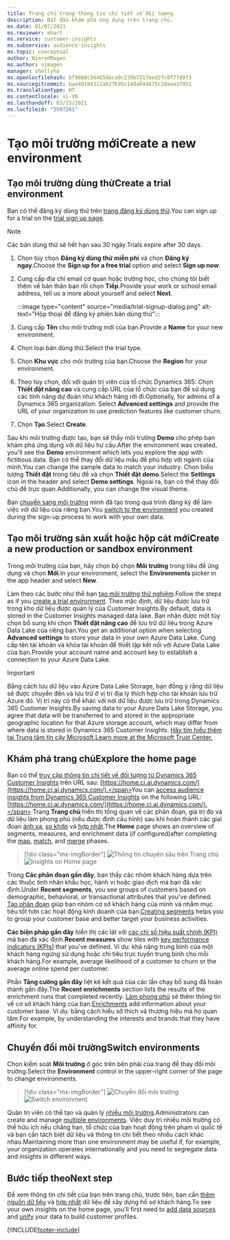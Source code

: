 ```yaml
---
title: Trang chủ trong thông tin chi tiết về đối tượng
description: Bắt đầu khám phá ứng dụng trên trang chủ.
ms.date: 01/07/2021
ms.reviewer: mhart
ms.service: customer-insights
ms.subservice: audience-insights
ms.topic: conceptual
author: NimrodMagen
ms.author: nimagen
manager: shellyha
ms.openlocfilehash: bf9080c564850bca0c239b7317eed2fc0f77d9f3
ms.sourcegitcommit: bae40184312ab27b95c140a044875c2daea37951
ms.translationtype: HT
ms.contentlocale: vi-VN
ms.lasthandoff: 03/15/2021
ms.locfileid: "5597261"
---
```

# <a name="create-a-new-environment"></a><span data-ttu-id="7862c-103">Tạo môi trường mới</span><span class="sxs-lookup"><span data-stu-id="7862c-103">Create a new environment</span></span>

## <a name="create-a-trial-environment"></a><span data-ttu-id="7862c-104">Tạo môi trường dùng thử</span><span class="sxs-lookup"><span data-stu-id="7862c-104">Create a trial environment</span></span>

<span data-ttu-id="7862c-105">Bạn có thể đăng ký dùng thử trên [trang đăng ký dùng thử](https://dynamics.microsoft.com/get-started/free-trial/?appname=customerinsights).</span><span class="sxs-lookup"><span data-stu-id="7862c-105">You can sign up for a trial on the [trial sign up page](https://dynamics.microsoft.com/get-started/free-trial/?appname=customerinsights).</span></span> 

> [!NOTE]
> <span data-ttu-id="7862c-106">Các bản dùng thử sẽ hết hạn sau 30 ngày.</span><span class="sxs-lookup"><span data-stu-id="7862c-106">Trials expire after 30 days.</span></span>

1. <span data-ttu-id="7862c-107">Chọn tùy chọn **Đăng ký dùng thử miễn phí** và chọn **Đăng ký ngay**.</span><span class="sxs-lookup"><span data-stu-id="7862c-107">Choose the **Sign up for a free trial** option and select **Sign up now**.</span></span>

1. <span data-ttu-id="7862c-108">Cung cấp địa chỉ email cơ quan hoặc trường học, cho chúng tôi biết thêm về bản thân bạn rồi chọn **Tiếp**.</span><span class="sxs-lookup"><span data-stu-id="7862c-108">Provide your work or school email address, tell us a more about yourself and select **Next**.</span></span>

   :::image type="content" source="media/trial-signup-dialog.png" alt-text="Hộp thoại để đăng ký phiên bản dùng thử":::

1. <span data-ttu-id="7862c-110">Cung cấp **Tên** cho môi trường mới của bạn.</span><span class="sxs-lookup"><span data-stu-id="7862c-110">Provide a **Name** for your new environment.</span></span> 

1. <span data-ttu-id="7862c-111">Chọn loại bản dùng thử.</span><span class="sxs-lookup"><span data-stu-id="7862c-111">Select the trial type.</span></span>

1. <span data-ttu-id="7862c-112">Chọn **Khu vực** cho môi trường của bạn.</span><span class="sxs-lookup"><span data-stu-id="7862c-112">Choose the **Region** for your environment.</span></span>

1. <span data-ttu-id="7862c-113">Theo tùy chọn, đối với quản trị viên của tổ chức Dynamics 365: Chọn **Thiết đặt nâng cao** và cung cấp URL của tổ chức của bạn để sử dụng các tính năng dự đoán như khách hàng rời đi.</span><span class="sxs-lookup"><span data-stu-id="7862c-113">Optionally, for admins of a Dynamics 365 organization: Select **Advanced settings** and provide the URL of your organization to use prediction features like customer churn.</span></span>

1. <span data-ttu-id="7862c-114">Chọn **Tạo**.</span><span class="sxs-lookup"><span data-stu-id="7862c-114">Select **Create**.</span></span> 

<span data-ttu-id="7862c-115">Sau khi môi trường được tạo, bạn sẽ thấy môi trường **Demo** cho phép bạn khám phá ứng dụng với dữ liệu hư cấu.</span><span class="sxs-lookup"><span data-stu-id="7862c-115">After the environment was created, you'll see the **Demo** environment which lets you explore the app with fictitious data.</span></span> <span data-ttu-id="7862c-116">Bạn có thể thay đổi dữ liệu mẫu để phù hợp với ngành của mình.</span><span class="sxs-lookup"><span data-stu-id="7862c-116">You can change the sample data to match your industry.</span></span> <span data-ttu-id="7862c-117">Chọn biểu tượng **Thiết đặt** trong tiêu đề và chọn **Thiết đặt demo**.</span><span class="sxs-lookup"><span data-stu-id="7862c-117">Select the **Settings** icon in the header and select **Demo settings**.</span></span> <span data-ttu-id="7862c-118">Ngoài ra, bạn có thể thay đổi chủ đề trực quan.</span><span class="sxs-lookup"><span data-stu-id="7862c-118">Additionally, you can change the visual theme.</span></span> 

<span data-ttu-id="7862c-119">Bạn [chuyển sang môi trường](#switch-environments) mình đã tạo trong quá trình đăng ký để làm việc với dữ liệu của riêng bạn.</span><span class="sxs-lookup"><span data-stu-id="7862c-119">You [switch to the environment](#switch-environments) you created during the sign-up process to work with your own data.</span></span>

## <a name="create-a-new-production-or-sandbox-environment"></a><span data-ttu-id="7862c-120">Tạo môi trường sản xuất hoặc hộp cát mới</span><span class="sxs-lookup"><span data-stu-id="7862c-120">Create a new production or sandbox environment</span></span>

<span data-ttu-id="7862c-121">Trong môi trường của bạn, hãy chọn bộ chọn **Môi trường** trong tiêu đề ứng dụng và chọn **Mới**.</span><span class="sxs-lookup"><span data-stu-id="7862c-121">In your environment, select the **Environments** picker in the app header and select **New**.</span></span>

<span data-ttu-id="7862c-122">Làm theo các bước như thể bạn [tạo môi trường thử nghiệm](#create-a-trial-environment).</span><span class="sxs-lookup"><span data-stu-id="7862c-122">Follow the steps as if you [create a trial environment](#create-a-trial-environment).</span></span> <span data-ttu-id="7862c-123">Theo mặc định, dữ liệu được lưu trữ trong kho dữ liệu được quản lý của Customer Insights.</span><span class="sxs-lookup"><span data-stu-id="7862c-123">By default, data is stored in the Customer Insights managed data lake.</span></span> <span data-ttu-id="7862c-124">Bạn nhận được một tùy chọn bổ sung khi chọn **Thiết đặt nâng cao** để lưu trữ dữ liệu trong Azure Data Lake của riêng bạn.</span><span class="sxs-lookup"><span data-stu-id="7862c-124">You get an additional option when selecting **Advanced settings** to store your data in your own Azure Data Lake.</span></span> <span data-ttu-id="7862c-125">Cung cấp tên tài khoản và khóa tài khoản để thiết lập kết nối với Azure Data Lake của bạn.</span><span class="sxs-lookup"><span data-stu-id="7862c-125">Provide your account name and account key to establish a connection to your Azure Data Lake.</span></span> 

> [!IMPORTANT]
> <span data-ttu-id="7862c-126">Bằng cách lưu dữ liệu vào Azure Data Lake Storage, bạn đồng ý rằng dữ liệu sẽ được chuyển đến và lưu trữ ở vị trí địa lý thích hợp cho tài khoản lưu trữ Azure đó. Vị trí này có thể khác với nơi dữ liệu được lưu trữ trong Dynamics 365 Customer Insights.</span><span class="sxs-lookup"><span data-stu-id="7862c-126">By saving data to your Azure Data Lake Storage, you agree that data will be transferred to and stored in the appropriate geographic location for that Azure storage account, which may differ from where data is stored in Dynamics 365 Customer Insights.</span></span> [<span data-ttu-id="7862c-127">Hãy tìm hiểu thêm tại Trung tâm tin cậy Microsoft.</span><span class="sxs-lookup"><span data-stu-id="7862c-127">Learn more at the Microsoft Trust Center.</span></span>](https://www.microsoft.com/trust-center)

## <a name="explore-the-home-page"></a><span data-ttu-id="7862c-128">Khám phá trang chủ</span><span class="sxs-lookup"><span data-stu-id="7862c-128">Explore the home page</span></span>

<span data-ttu-id="7862c-129">Bạn có thể [truy cập thông tin chi tiết về đối tượng từ Dynamics 365 Customer Insights](https://home.ci.ai.dynamics.com/) trên URL sau: [https://home.ci.ai.dynamics.com/](https://home.ci.ai.dynamics.com/).</span><span class="sxs-lookup"><span data-stu-id="7862c-129">You can [access audience insights from Dynamics 365 Customer Insights](https://home.ci.ai.dynamics.com/) on the following URL: [https://home.ci.ai.dynamics.com/](https://home.ci.ai.dynamics.com/).</span></span>
<span data-ttu-id="7862c-130">Trang **Trang chủ** hiển thị tổng quan về các phân đoạn, giá trị đo và dữ liệu làm phong phú (nếu được định cấu hình) sau khi hoàn thành các giai đoạn [ánh xạ](map-entities.md), [so khớp](match-entities.md) và [hợp nhất](merge-entities.md).</span><span class="sxs-lookup"><span data-stu-id="7862c-130">The **Home** page shows an overview of segments, measures, and enrichment data (if configured)after completing the [map](map-entities.md), [match](match-entities.md), and [merge](merge-entities.md) phases.</span></span>

> [!div class="mx-imgBorder"] 
> <span data-ttu-id="7862c-131">![Thông tin chuyên sâu trên Trang chủ](media/home-page-insights.png "Thông tin chuyên sâu trên Trang chủ")</span><span class="sxs-lookup"><span data-stu-id="7862c-131">![Insights on Home page](media/home-page-insights.png "Insights on Home page")</span></span>

<span data-ttu-id="7862c-132">Trong **Các phân đoạn gần đây**, bạn thấy các nhóm khách hàng dựa trên các thuộc tính nhân khẩu học, hành vi hoặc giao dịch mà bạn đã xác định.</span><span class="sxs-lookup"><span data-stu-id="7862c-132">Under **Recent segments**, you see groups of customers based on demographic, behavioral, or transactional attributes that you've defined.</span></span> <span data-ttu-id="7862c-133">[Tạo phân đoạn](segments.md) giúp bạn nhóm cơ sở khách hàng của mình và nhắm mục tiêu tốt hơn các hoạt động kinh doanh của bạn.</span><span class="sxs-lookup"><span data-stu-id="7862c-133">[Creating segments](segments.md) helps you to group your customer base and better target your business activities.</span></span>

<span data-ttu-id="7862c-134">**Các biện pháp gần đây** hiển thị các lát với [các chỉ số hiệu suất chính (KPI)](measures.md) mà bạn đã xác định.</span><span class="sxs-lookup"><span data-stu-id="7862c-134">**Recent measures** show tiles with [key performance indicators (KPIs)](measures.md) that you've defined.</span></span> <span data-ttu-id="7862c-135">Ví dụ: khả năng trung bình của một khách hàng ngừng sử dụng hoặc chi tiêu trực tuyến trung bình cho mỗi khách hàng.</span><span class="sxs-lookup"><span data-stu-id="7862c-135">For example, average likelihood of a customer to churn or the average online spend per customer.</span></span>

<span data-ttu-id="7862c-136">Phần **Tăng cường gần đây** liệt kê kết quả của các lần chạy bổ sung đã hoàn thành gần đây.</span><span class="sxs-lookup"><span data-stu-id="7862c-136">The **Recent enrichments** section lists the results of the enrichment runs that completed recently.</span></span> <span data-ttu-id="7862c-137">[Làm phong phú](enrichment-hub.md) sẽ thêm thông tin về cơ sở khách hàng của bạn.</span><span class="sxs-lookup"><span data-stu-id="7862c-137">[Enrichments](enrichment-hub.md) add information about your customer base.</span></span> <span data-ttu-id="7862c-138">Ví dụ: bằng cách hiểu sở thích và thương hiệu mà họ quan tâm.</span><span class="sxs-lookup"><span data-stu-id="7862c-138">For example, by understanding the interests and brands that they have affinity for.</span></span>

## <a name="switch-environments"></a><span data-ttu-id="7862c-139">Chuyển đổi môi trường</span><span class="sxs-lookup"><span data-stu-id="7862c-139">Switch environments</span></span>

<span data-ttu-id="7862c-140">Chọn kiểm soát **Môi trường** ở góc trên bên phải của trang để thay đổi môi trường.</span><span class="sxs-lookup"><span data-stu-id="7862c-140">Select the **Environment** control in the upper-right corner of the page to change environments.</span></span>

> [!div class="mx-imgBorder"] 
> <span data-ttu-id="7862c-141">![Chuyển đổi môi trường](media/home-page-environment-switcher.png "Chuyển đổi môi trường")</span><span class="sxs-lookup"><span data-stu-id="7862c-141">![Switch environment](media/home-page-environment-switcher.png "Switch environment")</span></span>

<span data-ttu-id="7862c-142">Quản trị viên có thể tạo và quản lý [nhiều môi trường](manage-environments.md).</span><span class="sxs-lookup"><span data-stu-id="7862c-142">Administrators can create and manage [multiple environments](manage-environments.md).</span></span> <span data-ttu-id="7862c-143">Việc duy trì nhiều môi trường có thể hữu ích nếu chẳng hạn, tổ chức của bạn hoạt động trên phạm vi quốc tế và bạn cần tách biệt dữ liệu và thông tin chi tiết theo nhiều cách khác nhau.</span><span class="sxs-lookup"><span data-stu-id="7862c-143">Maintaining more than one environment may be useful if, for example, your organization operates internationally and you need to segregate data and insights in different ways.</span></span>

## <a name="next-step"></a><span data-ttu-id="7862c-144">Bước tiếp theo</span><span class="sxs-lookup"><span data-stu-id="7862c-144">Next step</span></span>

<span data-ttu-id="7862c-145">Để xem thông tin chi tiết của bạn trên trang chủ, trước tiên, bạn cần [thêm nguồn dữ liệu](data-sources.md) và [hợp nhất](data-unification.md) dữ liệu để xây dựng hồ sơ khách hàng.</span><span class="sxs-lookup"><span data-stu-id="7862c-145">To see your own insights on the home page, you'll first need to [add data sources](data-sources.md) and [unify](data-unification.md) your data to build customer profiles.</span></span>


[!INCLUDE[footer-include](../includes/footer-banner.md)]